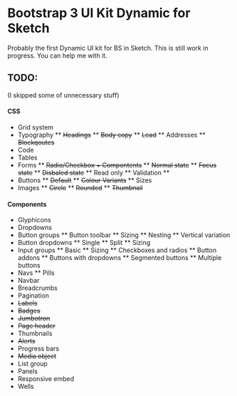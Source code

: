 # Bootstrap 3 UI Kit Dynamic for Sketch

Probably the first Dynamic UI kit for BS in Sketch.
This is still work in progress. You can help me with it.

## TODO:
(I skipped some of unnecessary stuff)

#### CSS
* Grid system
* Typography
** ~~Headings~~
** ~~Body copy~~
** ~~Lead~~
** Addresses
** ~~Blockqoutes~~
* Code
* Tables
* Forms
** ~~Radio/Checkbox + Compontents~~
** ~~Normal state~~
** ~~Focus state~~
** ~~Disbaled state~~
** Read only
** Validation
**
* Buttons
** ~~Default~~
** ~~Colour Variants~~
** Sizes
* Images
** ~~Circle~~
** ~~Rounded~~
** ~~Thumbnail~~

#### Components
* Glyphicons
* Dropdowns
* Button groups
** Button toolbar
** Sizing
** Nesting
** Vertical variation
* Button dropdowns
** Single
** Split
** Sizing
* Input groups
** Basic
** Sizing
** Checkboxes and radios
** Button addons
** Buttons with dropdowns
** Segmented buttons
** Multiple buttons
* Navs
** Pills
* Navbar
* Breadcrumbs
* Pagination
* ~~Labels~~
* ~~Badges~~
* ~~Jumbotron~~
* ~~Page header~~
* Thumbnails
* ~~Alerts~~
* Progress bars
* ~~Media object~~
* List group
* Panels
* Responsive embed
* Wells
